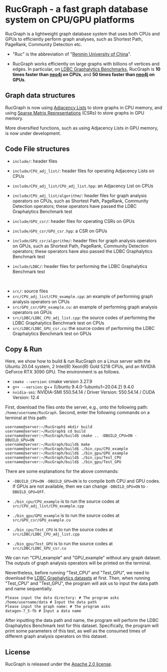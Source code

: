 # RucGraph - a fast graph database system on CPU/GPU platforms

RucGraph is a lightweight graph database system that uses both CPUs and GPUs to efficiently perform graph analyses, such as Shortest Path, PageRank, Community Detection etc.


- "Ruc" is the abbreviation of "[Renmin University of China](https://www.ruc.edu.cn/)".


- RucGraph works efficiently on large graphs with billions of vertices and edges. In particular, on [LDBC Graphalytics Benchmarks](https://ldbcouncil.org/benchmarks/graphalytics/), RucGraph is <b>10 times faster than [neo4j](https://neo4j.com) on CPUs</b>, and <b>50 times faster than  [neo4j](https://neo4j.com) on GPUs</b>.




## Graph data structures

RucGraph is now using [Adjacency Lists](https://www.geeksforgeeks.org/adjacency-list-meaning-definition-in-dsa/) to store graphs in CPU memory, and using [Sparse Matrix Representations](https://www.geeksforgeeks.org/sparse-matrix-representations-set-3-csr/) (CSRs) to store graphs in GPU memory. 

More diversified functions, such as using Adjacency Lists in GPU memory, is now under development.


## Code File structures

- `include/`: header files

- `include/CPU_adj_list/`: header files for operating Adjacency Lists on CPUs

- `include/CPU_adj_list/CPU_adj_list.hpp`: an Adjacency List on CPUs

- `include/CPU_adj_list/algorithm/`: header files for graph analysis operators on CPUs, such as Shortest Path, PageRank, Community Detection operators; these operators have passed the LDBC Graphalytics Benchmark test



- `include/GPU_csr/`: header files for operating CSRs on GPUs

- `include/GPU_csr/GPU_csr.hpp`: a CSR on GPUs

- `include/GPU_csr/algorithm/`: header files for graph analysis operators on GPUs, such as Shortest Path, PageRank, Community Detection operators; these operators have also passed the LDBC Graphalytics Benchmark test


- `include/LDBC/`: header files for performing the LDBC Graphalytics Benchmark test



 <br /> 
 

- `src/`: source files
- `src/CPU_adj_list/CPU_example.cpp`: an example of performing graph analysis operators on CPUs
- `src/GPU_csr/GPU_example.cu`: an example of performing graph analysis operators on GPUs
- `src/LDBC/LDBC_CPU_adj_list.cpp`: the source codes of performing the LDBC Graphalytics Benchmark test on CPUs
- `src/LDBC/LDBC_GPU_csr.cu`: the source codes of performing the LDBC Graphalytics Benchmark test on GPUs



## Copy & Run

Here, we show how to build & run RucGraph on a Linux server with the Ubuntu 20.04 system, 2 Intel(R) Xeon(R) Gold 5218 CPUs, and an NVIDIA GeForce RTX 3090 GPU. The environment is as follows.

- `cmake --version`: cmake version 3.27.9
- `g++ --version`: g++ (Ubuntu 9.4.0-1ubuntu1~20.04.2) 9.4.0
- `nvidia-smi`: NVIDIA-SMI 550.54.14         /      Driver Version: 550.54.14   /   CUDA Version: 12.4


First, download the files onto the server, e.g., onto the following path: `/home/username/RucGraph`. Second, enter the following commands on a terminal at this path:

```shell
username@server:~/RucGraph$ mkdir build
username@server:~/RucGraph$ cd build
username@server:~/RucGraph/build$ cmake .. -DBUILD_CPU=ON -DBUILD_GPU=ON
username@server:~/RucGraph/build$ make
username@server:~/RucGraph/build$ ./bin_cpu/CPU_example
username@server:~/RucGraph/build$ ./bin_gpu/GPU_example
username@server:~/RucGraph/build$ ./bin_cpu/Test_CPU
username@server:~/RucGraph/build$ ./bin_gpu/Test_GPU
```

There are some explanations for the above commands:

- `-DBUILD_CPU=ON -DBUILD_GPU=ON` is to compile both CPU and GPU codes. If GPUs are not available, then we can change `-DBUILD_GPU=ON` to `-DBUILD_GPU=OFF`.


- `./bin_cpu/CPU_example` is to run the source codes at `src/CPU_adj_list/CPU_example.cpp`

- `./bin_gpu/GPU_example` is to run the source codes at `src/GPU_csr/GPU_example.cu`

- `./bin_cpu/Test_CPU` is to run the source codes at `src/LDBC/LDBC_CPU_adj_list.cpp`

- `./bin_gpu/Test_GPU` is to run the source codes at `src/LDBC/LDBC_GPU_csr.cu`

We can run "CPU_example" and "GPU_example" without any graph dataset. The outputs of graph analysis operators will be printed on the terminal. 

Nevertheless, before running "Test_CPU" and "Test_GPU", we need to download the [LDBC Graphalytics datasets](https://repository.surfsara.nl/datasets/cwi/graphalytics) at first. Then, when running "Test_CPU" and "Test_GPU", the program will ask us to input the data path and name sequentially. 
```shell
Please input the data directory: # The program asks
/home/username/data # Input the data path
Please input the graph name: # The program asks
datagen-7_5-fb # Input a data name
```

After inputting the data path and name, the program will perform the LDBC Graphalytics Benchmark test for this dataset. Specifically, the program will print some parameters of this test, as well as the consumed times of different graph analysis operators on this dataset.


## License

RucGraph is released under the [Apache 2.0 license](LICENSE.txt).
